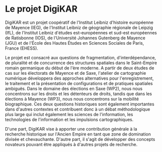 # Le projet DigiKAR

DigiKAR est un projet coopératif de l'Institut Leibniz d'histoire européenne de Mayence (IEG), de l'Institut Leibniz de géographie régionale de Leipzig (IfL), 
de l'Institut Leibniz d'études est-européennes et sud-est européennes de Ratisbonne (IOS), de l'Université Johannes Gutenberg de Mayence (JGU) et de l'École des 
Hautes Études en Sciences Sociales de Paris, France (EHESS).

Le projet est consacré aux questions de fragmentation, d'interdépendance, de pluralité et de concurrence des structures spatiales dans le Saint-Empire romain 
germanique du début de l'ère moderne. A partir de deux études de cas sur les électorats de Mayence et de Saxe, l'atelier de cartographie numérique développera des 
approches alternatives pour l'enregistrement, le traitement et la présentation de configurations et de pratiques spatiales ambiguës. Dans le domaine des élections 
en Saxe (WP2), nous nous concentrons sur les droits et les détenteurs de droits, tandis que dans les élections à Mayence (WP3), nous nous concentrons sur la 
mobilité biographique. Ces deux questions historiques sont également importantes dans d'autres contextes et contribuent donc à un débat méthodologique plus large 
qui inclut également les sciences de l'information, les technologies de l'information et les impulsions cartographiques.

D'une part, DigiKAR vise à apporter une contribution générale à la recherche historique sur l'Ancien Empire en tant que zone de domination divisée et chevauchante. 
D'autre part, il s'agit de développer des concepts novateurs pouvant être appliqués à d'autres projets de recherche.
